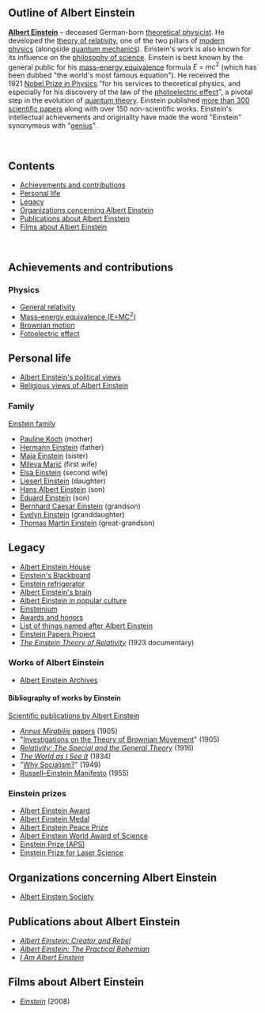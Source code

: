 <h2>Outline of Albert Einstein </h2>

<p><strong><a title="Albert Einstein" href="https://en.wikipedia.org/wiki/Albert_Einstein">Albert Einstein</a></strong>&nbsp;&ndash; deceased German-born&nbsp;<a class="mw-redirect" title="" href="https://en.wikipedia.org/wiki/Theoretical_physicist">theoretical physicist</a>. He developed the&nbsp;<a title="Theory of relativity" href="https://en.wikipedia.org/wiki/Theory_of_relativity">theory of relativity</a>, one of the two pillars of&nbsp;<a title="Modern physics" href="https://en.wikipedia.org/wiki/Modern_physics">modern physics</a>&nbsp;(alongside&nbsp;<a title="Quantum mechanics" href="https://en.wikipedia.org/wiki/Quantum_mechanics">quantum mechanics</a>). Einstein's work is also known for its influence on the&nbsp;<a title="Philosophy of science" href="https://en.wikipedia.org/wiki/Philosophy_of_science">philosophy of science</a>.<sup id="cite_ref-3" class="reference"></sup><sup id="cite_ref-4" class="reference"></sup>&nbsp;Einstein is best known by the general public for his&nbsp;<a title="Mass&ndash;energy equivalence" href="https://en.wikipedia.org/wiki/Mass%E2%80%93energy_equivalence">mass&ndash;energy equivalence</a>&nbsp;formula&nbsp;<span class="nowrap"><em>E</em>&nbsp;=&nbsp;<em>mc</em><sup>2</sup></span>&nbsp;(which has been dubbed "the world's most famous equation").<sup id="cite_ref-5" class="reference"></sup>&nbsp;He received the 1921&nbsp;<a title="Nobel Prize in Physics" href="https://en.wikipedia.org/wiki/Nobel_Prize_in_Physics">Nobel Prize in Physics</a>&nbsp;"for his services to theoretical physics, and especially for his discovery of the law of the&nbsp;<a title="Photoelectric effect" href="https://en.wikipedia.org/wiki/Photoelectric_effect">photoelectric effect</a>", a pivotal step in the evolution of&nbsp;<a title="Introduction to quantum mechanics" href="https://en.wikipedia.org/wiki/Introduction_to_quantum_mechanics">quantum theory</a>. Einstein published&nbsp;<a title="List of scientific publications by Albert Einstein" href="https://en.wikipedia.org/wiki/List_of_scientific_publications_by_Albert_Einstein">more than 300 scientific papers</a>&nbsp;along with over 150 non-scientific works.<sup id="cite_ref-Paul_Arthur_Schilpp,_editor_1951_730&ndash;746_6-0" class="reference"></sup>&nbsp;Einstein's intellectual achievements and originality have made the word "Einstein" synonymous with "<a title="Genius" href="https://en.wikipedia.org/wiki/Genius">genius</a>".<sup id="cite_ref-wordnetweb.princeton.edu_7-0" class="reference"></sup></p>
</br>
<h2 id="mw-toc-heading">Contents</h2>
<ul>
<li class="toclevel-1 tocsection-1"><a href="#Achievements_and_contributions"><span class="toctext">Achievements and contributions</span></a></li>
<li class="toclevel-1 tocsection-3"><a href="#Personal_life"><span class="toctext">Personal life</span></a></li>
<li class="toclevel-1 tocsection-5"><a href="#Legacy"><span class="toctext">Legacy</span></a></li>
<li class="toclevel-1 tocsection-9"><a href="#Organizations_concerning_Albert_Einstein"><span class="toctext">Organizations concerning Albert Einstein</span></a></li>
<li class="toclevel-1 tocsection-10"><a href="#Publications_about_Albert_Einstein"><span class="toctext">Publications about Albert Einstein</span></a></li>
<li class="toclevel-1 tocsection-11"><a href="#Films_about_Albert_Einstein"><span class="toctext">Films about Albert Einstein</span></a></li>
</ul>
</br>
<h2><span id="Achievements_and_contributions" class="mw-headline">Achievements and contributions</span></h2>
<h3><span id="Physics" class="mw-headline">Physics</span></h3>
<ul>
<li><a title="General relativity" href="https://en.wikipedia.org/wiki/General_relativity">General relativity</a></li>
<li><a title="Mass&ndash;energy equivalence" href="https://en.wikipedia.org/wiki/Mass%E2%80%93energy_equivalence">Mass&ndash;energy equivalence (E=MC<sup>2</sup>)</a></li>
<li><a title="Brownian motion" href="https://en.wikipedia.org/wiki/Brownian_motion">Brownian motion</a></li>
<li><a class="mw-redirect" title="Fotoelectric effect" href="https://en.wikipedia.org/wiki/Fotoelectric_effect">Fotoelectric effect</a></li>
</ul>
<h2><span id="Personal_life" class="mw-headline">Personal life</span></h2>
<ul>
<li><a class="mw-redirect" title="Albert Einstein's political views" href="https://en.wikipedia.org/wiki/Albert_Einstein%27s_political_views">Albert Einstein's political views</a></li>
<li><a class="mw-redirect" title="Religious views of Albert Einstein" href="https://en.wikipedia.org/wiki/Religious_views_of_Albert_Einstein">Religious views of Albert Einstein</a></li>
</ul>
<h3><span id="Family" class="mw-headline">Family</span></h3>
<p><a title="Einstein family" href="https://en.wikipedia.org/wiki/Einstein_family">Einstein family</a></p>
<ul>
<li><a class="mw-redirect" title="Pauline Koch" href="https://en.wikipedia.org/wiki/Pauline_Koch">Pauline Koch</a>&nbsp;(mother)</li>
<li><a class="mw-redirect" title="Hermann Einstein" href="https://en.wikipedia.org/wiki/Hermann_Einstein">Hermann Einstein</a>&nbsp;(father)</li>
<li><a class="mw-redirect" title="Maja Einstein" href="https://en.wikipedia.org/wiki/Maja_Einstein">Maja Einstein</a>&nbsp;(sister)</li>
<li><a title="Mileva Marić" href="https://en.wikipedia.org/wiki/Mileva_Mari%C4%87">Mileva Marić</a>&nbsp;(first wife)</li>
<li><a title="Elsa Einstein" href="https://en.wikipedia.org/wiki/Elsa_Einstein">Elsa Einstein</a>&nbsp;(second wife)</li>
<li><a class="mw-redirect" title="Lieserl Einstein" href="https://en.wikipedia.org/wiki/Lieserl_Einstein">Lieserl Einstein</a>&nbsp;(daughter)</li>
<li><a title="Hans Albert Einstein" href="https://en.wikipedia.org/wiki/Hans_Albert_Einstein">Hans Albert Einstein</a>&nbsp;(son)</li>
<li><a title="Einstein family" href="https://en.wikipedia.org/wiki/Einstein_family#Eduard_Einstein_(Albert's_son)">Eduard Einstein</a>&nbsp;(son)</li>
<li><a title="Bernhard Caesar Einstein" href="https://en.wikipedia.org/wiki/Bernhard_Caesar_Einstein">Bernhard Caesar Einstein</a>&nbsp;(grandson)</li>
<li><a title="Evelyn Einstein" href="https://en.wikipedia.org/wiki/Evelyn_Einstein">Evelyn Einstein</a>&nbsp;(granddaughter)</li>
<li><a class="mw-redirect" title="Thomas Martin Einstein" href="https://en.wikipedia.org/wiki/Thomas_Martin_Einstein">Thomas Martin Einstein</a>&nbsp;(great-grandson)</li>
</ul>
<h2><span id="Legacy" class="mw-headline">Legacy</span></h2>
<ul>
<li><a title="Albert Einstein House" href="https://en.wikipedia.org/wiki/Albert_Einstein_House">Albert Einstein House</a></li>
<li><a title="Einstein's Blackboard" href="https://en.wikipedia.org/wiki/Einstein%27s_Blackboard">Einstein's Blackboard</a></li>
<li><a title="Einstein refrigerator" href="https://en.wikipedia.org/wiki/Einstein_refrigerator">Einstein refrigerator</a></li>
<li><a title="Albert Einstein's brain" href="https://en.wikipedia.org/wiki/Albert_Einstein%27s_brain">Albert Einstein's brain</a></li>
<li><a title="Albert Einstein in popular culture" href="https://en.wikipedia.org/wiki/Albert_Einstein_in_popular_culture">Albert Einstein in popular culture</a></li>
<li><a title="Einsteinium" href="https://en.wikipedia.org/wiki/Einsteinium">Einsteinium</a></li>
<li><a title="Einstein's awards and honors" href="https://en.wikipedia.org/wiki/Einstein%27s_awards_and_honors">Awards and honors</a></li>
<li><a title="List of things named after Albert Einstein" href="https://en.wikipedia.org/wiki/List_of_things_named_after_Albert_Einstein">List of things named after Albert Einstein</a></li>
<li><a title="Einstein Papers Project" href="https://en.wikipedia.org/wiki/Einstein_Papers_Project">Einstein Papers Project</a></li>
<li><em><a title="The Einstein Theory of Relativity" href="https://en.wikipedia.org/wiki/The_Einstein_Theory_of_Relativity">The Einstein Theory of Relativity</a></em>&nbsp;(1923 documentary)</li>
</ul>
<h3><span id="Works_of_Albert_Einstein" class="mw-headline">Works of Albert Einstein</span></h3>
<ul>
<li><a title="Albert Einstein Archives" href="https://en.wikipedia.org/wiki/Albert_Einstein_Archives">Albert Einstein Archives</a></li>
</ul>
<h4><span id="Bibliography_of_works_by_Einstein" class="mw-headline">Bibliography of works by Einstein</span></h4>
<p><a title="List of scientific publications by Albert Einstein" href="https://en.wikipedia.org/wiki/List_of_scientific_publications_by_Albert_Einstein">Scientific publications by Albert Einstein</a></p>
<ul>
<li><a title="Annus Mirabilis papers" href="https://en.wikipedia.org/wiki/Annus_Mirabilis_papers"><em>Annus Mirabilis</em>&nbsp;papers</a>&nbsp;(1905)</li>
<li>"<a title="&Uuml;ber die von der molekularkinetischen Theorie der W&auml;rme geforderte Bewegung von in ruhenden Fl&uuml;ssigkeiten suspendierten Teilchen" href="https://en.wikipedia.org/wiki/%C3%9Cber_die_von_der_molekularkinetischen_Theorie_der_W%C3%A4rme_geforderte_Bewegung_von_in_ruhenden_Fl%C3%BCssigkeiten_suspendierten_Teilchen">Investigations on the Theory of Brownian Movement</a>" (1905)</li>
<li><em><a title="Relativity: The Special and the General Theory" href="https://en.wikipedia.org/wiki/Relativity:_The_Special_and_the_General_Theory">Relativity: The Special and the General Theory</a></em>&nbsp;(1916)</li>
<li><em><a title="The World as I See It (book)" href="https://en.wikipedia.org/wiki/The_World_as_I_See_It_(book)">The World as I See It</a></em>&nbsp;(1934)</li>
<li>"<a title="Why Socialism?" href="https://en.wikipedia.org/wiki/Why_Socialism%3F">Why Socialism?</a>" (1949)</li>
<li><a title="Russell&ndash;Einstein Manifesto" href="https://en.wikipedia.org/wiki/Russell%E2%80%93Einstein_Manifesto">Russell&ndash;Einstein Manifesto</a>&nbsp;(1955)</li>
</ul>
<h3><span id="Einstein_prizes" class="mw-headline">Einstein prizes</span></h3>
<ul>
<li><a title="Albert Einstein Award" href="https://en.wikipedia.org/wiki/Albert_Einstein_Award">Albert Einstein Award</a></li>
<li><a title="Albert Einstein Medal" href="https://en.wikipedia.org/wiki/Albert_Einstein_Medal">Albert Einstein Medal</a></li>
<li><a title="Albert Einstein Peace Prize" href="https://en.wikipedia.org/wiki/Albert_Einstein_Peace_Prize">Albert Einstein Peace Prize</a></li>
<li><a title="Albert Einstein World Award of Science" href="https://en.wikipedia.org/wiki/Albert_Einstein_World_Award_of_Science">Albert Einstein World Award of Science</a></li>
<li><a title="Einstein Prize (APS)" href="https://en.wikipedia.org/wiki/Einstein_Prize_(APS)">Einstein Prize (APS)</a></li>
<li><a title="Einstein Prize for Laser Science" href="https://en.wikipedia.org/wiki/Einstein_Prize_for_Laser_Science">Einstein Prize for Laser Science</a></li>
</ul>
<h2><span id="Organizations_concerning_Albert_Einstein" class="mw-headline">Organizations concerning Albert Einstein</span></h2>
<ul>
<li><a title="Albert Einstein Society" href="https://en.wikipedia.org/wiki/Albert_Einstein_Society">Albert Einstein Society</a></li>
</ul>
<h2><span id="Publications_about_Albert_Einstein" class="mw-headline">Publications about Albert Einstein</span></h2>
<ul>
<li><em><a title="Albert Einstein: Creator and Rebel" href="https://en.wikipedia.org/wiki/Albert_Einstein:_Creator_and_Rebel">Albert Einstein: Creator and Rebel</a></em></li>
<li><em><a title="Albert Einstein: The Practical Bohemian" href="https://en.wikipedia.org/wiki/Albert_Einstein:_The_Practical_Bohemian">Albert Einstein: The Practical Bohemian</a></em></li>
<li><em><a title="I Am Albert Einstein" href="https://en.wikipedia.org/wiki/I_Am_Albert_Einstein">I Am Albert Einstein</a></em></li>
</ul>
<h2><span id="Films_about_Albert_Einstein" class="mw-headline">Films about Albert Einstein</span></h2>
<ul>
<li><em><a title="Einstein (film)" href="https://en.wikipedia.org/wiki/Einstein_(film)">Einstein</a></em>&nbsp;(2008)</li>
</ul>
